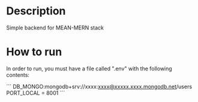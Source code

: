 # Description 
Simple backend for MEAN-MERN stack

# How to run

In order to run, you must have a file called ".env" with the following contents:

´´´
DB_MONGO:mongodb+srv://xxxx:xxxx@xxxxx.xxxx.mongodb.net/users
PORT_LOCAL = 8001
´´´